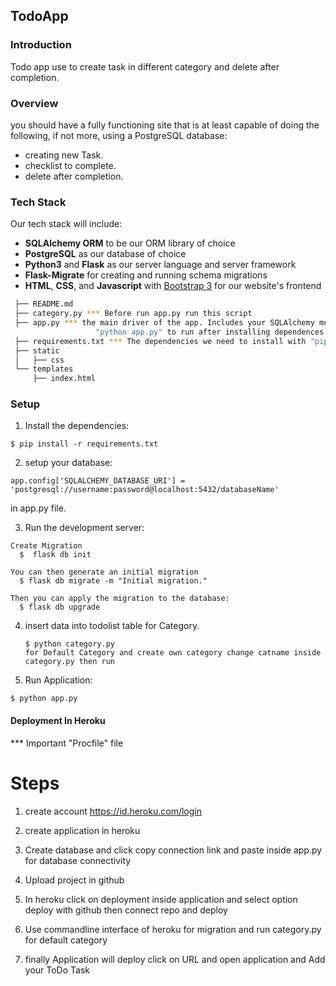 TodoApp
-----
### Introduction
Todo app use to create task in different category and delete after completion.

### Overview

you should have a fully functioning site that is at least capable of doing the following, if not more, using a PostgreSQL database:

* creating new Task.
* checklist to complete.
* delete after completion.

### Tech Stack

Our tech stack will include:

* **SQLAlchemy ORM** to be our ORM library of choice
* **PostgreSQL** as our database of choice
* **Python3** and **Flask** as our server language and server framework
* **Flask-Migrate** for creating and running schema migrations
* **HTML**, **CSS**, and **Javascript** with [Bootstrap 3](https://getbootstrap.com/docs/3.4/customize/) for our website's frontend

 ```sh
  ├── README.md
  ├── category.py *** Before run app.py run this script
  ├── app.py *** the main driver of the app. Includes your SQLAlchemy models.
                    "python app.py" to run after installing dependences
  ├── requirements.txt *** The dependencies we need to install with "pip3 install -r requirements.txt"
  ├── static
  │   ├── css 
  └── templates
      ├── index.html
  ```
### Setup
1. Install the dependencies:
  ```
  $ pip install -r requirements.txt
  ```
2. setup your database:
  ```
  app.config['SQLALCHEMY_DATABASE_URI'] = 'postgresql://username:password@localhost:5432/databaseName'
  ```
  in app.py file.

3. Run the development server:

  ```
  Create Migration 
    $  flask db init

  You can then generate an initial migration
    $ flask db migrate -m "Initial migration."

  Then you can apply the migration to the database:
    $ flask db upgrade
  ```
4. insert data into todolist table for Category.
    ```
    $ python category.py 
    for Default Category and create own category change catname inside category.py then run
    ```

5. Run Application:
  ```
  $ python app.py
  ```


#### Deployment In Heroku
*** Important "Procfile" file
# Steps
1. create account
   https://id.heroku.com/login 

2. create application in heroku 

4. Create database and click copy connection link and paste inside app.py for database connectivity

3. Upload project in github 


4. In heroku click on deployment inside application and select option  deploy with github then connect repo and deploy 

5. Use commandline interface of heroku for migration and run category.py for default category

6. finally Application will deploy click on URL and open application and Add your ToDo Task